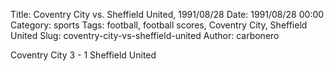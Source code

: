 Title: Coventry City vs. Sheffield United, 1991/08/28
Date: 1991/08/28 00:00
Category: sports
Tags: football, football scores, Coventry City, Sheffield United
Slug: coventry-city-vs-sheffield-united
Author: carbonero


Coventry City 3 - 1 Sheffield United
